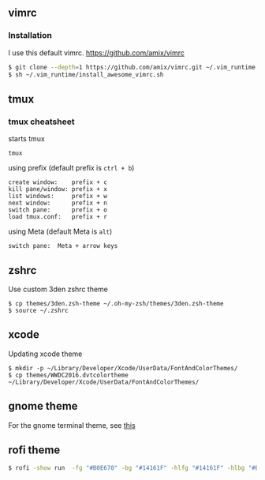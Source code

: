 ## vimrc

### Installation

I use this default vimrc.
https://github.com/amix/vimrc

```bash
$ git clone --depth=1 https://github.com/amix/vimrc.git ~/.vim_runtime
$ sh ~/.vim_runtime/install_awesome_vimrc.sh
```

## tmux

### tmux cheatsheet

starts tmux

`tmux`

using prefix (default prefix is `ctrl + b`)
```
create window:    prefix + c 
kill pane/window: prefix + x
list windows:     prefix + w
next window:      prefix + n
switch pane:      prefix + o
load tmux.conf:   prefix + r
```

using Meta (default Meta is `alt`)
```
switch pane:  Meta + arrow keys
```

## zshrc

Use custom 3den zshrc theme 
```
$ cp themes/3den.zsh-theme ~/.oh-my-zsh/themes/3den.zsh-theme
$ source ~/.zshrc
```

## xcode

Updating xcode theme
```
$ mkdir -p ~/Library/Developer/Xcode/UserData/FontAndColorThemes/
$ cp themes/WWDC2016.dvtcolortheme ~/Library/Developer/Xcode/UserData/FontAndColorThemes/
```


## gnome theme
For the gnome terminal theme, see [this](http://askubuntu.com/questions/668227/load-theme-files-in-gnome-terminal-on-ubuntu-15-04)

## rofi theme
```bash
$ rofi -show run  -fg "#B0E670" -bg "#14161F" -hlfg "#14161F" -hlbg "#B0E670" -bc "#14161F"  -font "MonacoB 12" -padding 10 -separator-style none -opacity 80
```
